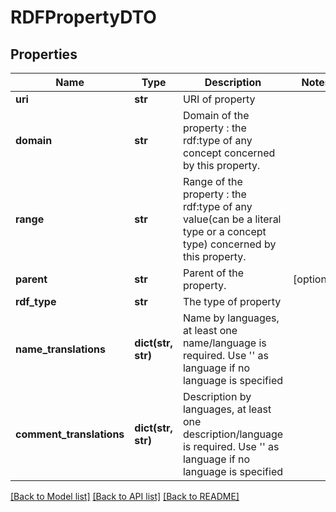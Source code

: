 # RDFPropertyDTO

## Properties
Name | Type | Description | Notes
------------ | ------------- | ------------- | -------------
**uri** | **str** | URI of property | 
**domain** | **str** | Domain of the property : the rdf:type of any concept concerned by this property. | 
**range** | **str** | Range of the property : the rdf:type of any value(can be a literal type or a concept type) concerned by this property. | 
**parent** | **str** | Parent of the property. | [optional] 
**rdf_type** | **str** | The type of property | 
**name_translations** | **dict(str, str)** | Name by languages, at least one name/language is required. Use &#39;&#39; as language if no language is specified | 
**comment_translations** | **dict(str, str)** | Description by languages, at least one description/language is required. Use &#39;&#39; as language if no language is specified | 

[[Back to Model list]](../README.md#documentation-for-models) [[Back to API list]](../README.md#documentation-for-api-endpoints) [[Back to README]](../README.md)


